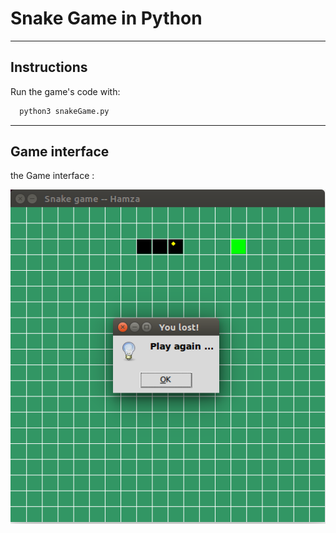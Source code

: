 # Snake Game in Python
---


## Instructions

Run the game's code with:

```bash
  python3 snakeGame.py
```

---

## Game interface

the Game interface  :

<p align="center">
  <img width="600" src="Snake.png">
</p>






